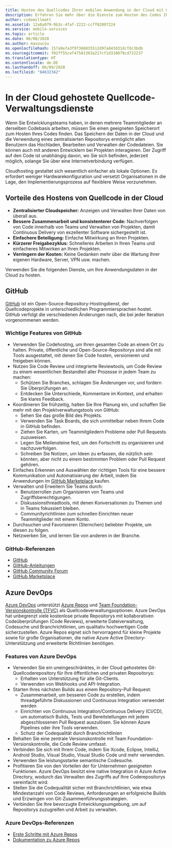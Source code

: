 ```yaml
---
title: Hosten des Quellcodes Ihrer mobilen Anwendung in der Cloud mit GitHub und Azure DevOps
description: Erfahren Sie mehr über die Dienste zum Hosten des Codes Ihrer mobilen Anwendungen mit Microsoft-Diensten.
author: codemillmatt
ms.assetid: 12a8a079-9b3c-4faf-2222-ccff02097224
ms.service: mobile-services
ms.topic: article
ms.date: 06/08/2020
ms.author: masoucou
ms.openlocfilehash: 157a9e7a3f9f366035512d97a843d31dcfdc3bdb
ms.sourcegitcommit: f02ff55cef47581303a217cf1d310879cd722237
ms.translationtype: HT
ms.contentlocale: de-DE
ms.lasthandoff: 06/09/2020
ms.locfileid: "84632342"
---
```

# <a name="cloud-hosted-source-code-management-services"></a>In der Cloud gehostete Quellcode-Verwaltungsdienste

Wenn Sie Entwicklungsteams haben, in denen mehrere Teammitglieder an derselben Codebasis arbeiten, müssen Sie einen geeigneten Speicherort zum Hosten Ihres Codes finden. Das Speichern der Daten in der Cloud und die Verwendung eines zentralisierten Repositorys ermöglicht allen Benutzern das Hochladen, Bearbeiten und Verwalten der Codedateien. Sie können auch mit anderen Entwicklern bei Projekten interagieren. Der Zugriff auf den Code ist unabhängig davon, wo Sie sich befinden, jederzeit möglich, solange Sie über eine Internetverbindung verfügen.

Cloudhosting gestaltet sich wesentlich einfacher als lokale Optionen. Es erfordert weniger Hardwarekonfiguration und versetzt Organisationen in die Lage, den Implementierungsprozess auf flexiblere Weise vorzunehmen.

## <a name="benefits-of-hosting-source-code-in-the-cloud"></a>Vorteile des Hostens von Quellcode in der Cloud

- **Zentralisierter Cloudspeicher:** Anzeigen und Verwalten Ihrer Daten von überall aus.
- **Bessere Zusammenarbeit und konsistenterer Code:** Nachverfolgen von Code innerhalb von Teams und Verwalten von Projekten, damit Continuous Delivery von exzellenter Software sichergestellt ist.
- **Einfachere Beteiligung:** Einfache Mitwirkung an Ihren Projekten.
- **Kürzerer Freigabezyklus:** Schnelleres Arbeiten in Ihren Teams und einfacheres Mitwirken an Ihren Projekten.
- **Verringern der Kosten:** Keine Gedanken mehr über die Wartung Ihrer eigenen Hardware, Server, VPN usw. machen.

Verwenden Sie die folgenden Dienste, um Ihre Anwendungsdaten in der Cloud zu hosten.

## <a name="github"></a>GitHub

[GitHub](https://github.com/) ist ein Open-Source-Repository-Hostingdienst, der Quellcodeprojekte in unterschiedlichen Programmiersprachen hostet. GitHub verfolgt die verschiedenen Änderungen nach, die bei jeder Iteration vorgenommenen werden.

### <a name="github-key-features"></a>Wichtige Features von GitHub

- Verwenden Sie Codehosting, um Ihren gesamten Code an einem Ort zu halten. Private, öffentliche und Open-Source-Repositorys sind alle mit Tools ausgestattet, mit denen Sie Code hosten, versionieren und freigeben können.
- Nutzen Sie Code Review und integrierte Reviewtools, um Code Review zu einem wesentlichen Bestandteil aller Prozesse in jedem Team zu machen:
  - Schützen Sie Branches, schlagen Sie Änderungen vor, und fordern Sie Überprüfungen an.
  - Entdecken Sie Unterschiede, Kommentare im Kontext, und erhalten Sie klares Feedback.
- Koordinieren Sie frühzeitig, halten Sie Ihre Planung ein, und schaffen Sie mehr mit den Projektverwaltungstools von GitHub:
  - Sehen Sie das große Bild des Projekts.
  - Verwenden Sie Task Boards, die sich unmittelbar neben Ihrem Code in GitHub befinden.
  - Ziehen Sie Karten, um Teammitgliedern Probleme oder Pull Requests zuzuweisen.
  - Legen Sie Meilensteine fest, um den Fortschritt zu organisieren und nachzuverfolgen.
  - Schreiben Sie Notizen, um Ideen zu erfassen, die nützlich sein könnten, aber nicht zu einem bestimmten Problem oder Pull Request gehören.
- Einfaches Erkennen und Auswählen der richtigen Tools für eine bessere Kommunikation und Automatisierung der Arbeit, indem Sie Anwendungen im [GitHub Marketplace](https://github.com/marketplace) kaufen.
- Verwalten und Erweitern Sie Teams durch: 
  - Benutzerrollen zum Organisieren von Teams und Zugriffsberechtigungen.
  - Diskussionsthreadtools, mit denen Konversationen zu Themen und in Teams fokussiert bleiben.
  - Communityrichtlinien zum schnellen Einrichten neuer Teammitglieder mit einem Konto.
- Durchsuchen und Favorisieren (Sternchen) beliebter Projekte, um diesen zu folgen.
- Netzwerken Sie, und lernen Sie von anderen in der Branche.

### <a name="github-references"></a>GitHub-Referenzen

- [GitHub](https://github.com/)
- [GitHub-Anleitungen](https://guides.github.com/)
- [GitHub Community Forum](https://github.community/)
- [GitHub Marketplace](https://github.com/marketplace)

## <a name="azure-devops"></a>Azure DevOps

[Azure DevOps](https://azure.microsoft.com/services/devops/) unterstützt [Azure Repos](https://azure.microsoft.com/services/devops/repos/) und [Team Foundation-Versionskontrolle (TFVC)](https://docs.microsoft.com/azure/devops/repos/tfvc/index?view=azure-devops) als Quellcodeverwaltungsoptionen. Azure DevOps hat unbegrenzt viele kostenlose private Repositorys mit kollaborativen Codeüberprüfungen (Code Reviews), erweiterte Dateiverwaltung, Codesuche und Branchrichtlinien, um qualitativ hochwertigen Code sicherzustellen. Azure Repos eignet sich hervorragend für kleine Projekte sowie für große Organisationen, die native Azure Active Directory-Unterstützung und erweiterte Richtlinien benötigen.

### <a name="azure-devops-features"></a>Features von Azure DevOps

- Verwenden Sie ein uneingeschränktes, in der Cloud gehostetes Git-Quellcoderepository für Ihre öffentlichen und privaten Repositorys:
  - Erhalten von Unterstützung für alle Git-Clients.
  - Verwenden von Webhooks und API-Integration.
- Starten Ihres nächsten Builds aus einem Repository-Pull Request:
  - Zusammenarbeit, um besseren Code zu erstellen, indem threadgeführte Diskussionen und Continuous Integration verwendet werden
  - Einrichten von Continuous Integration/Continuous Delivery (CI/CD), um automatisch Builds, Tests und Bereitstellungen mit jedem abgeschlossenen Pull Request auszulösen. Sie können Azure Pipelines oder ihre Tools verwenden.
  - Schutz der Codequalität durch Branchrichtlinien
- Behalten Sie eine zentrale Versionskontrolle mit Team Foundation-Versionskontrolle, die Code Review umfasst.
- Verbinden Sie sich mit Ihrem Code, indem Sie Xcode, Eclipse, IntelliJ, Android Studio, Visual Studio, Visual Studio Code und mehr verwenden.
- Verwenden Sie leistungsstarke semantische Codesuche.
- Profitieren Sie von den Vorteilen der für Unternehmen geeigneten Funktionen. Azure DevOps besitzt eine native Integration in Azure Active Directory, wodurch das Verwalten des Zugriffs auf Ihre Coderepositorys vereinfacht wird.
- Stellen Sie die Codequalität sicher mit Branchrichtlinien, wie etwa Mindestanzahl von Code Reviews, Anforderungen an erfolgreiche Builds und Erzwingen von Git-Zusammenführungsstrategien.
- Verbinden Sie Ihre bevorzugte Entwicklungsumgebung, um auf Repositorys zuzugreifen und Arbeit zu verwalten.

### <a name="azure-devops-references"></a>Azure DevOps-Referenzen

- [Erste Schritte mit Azure Repos](https://azure.microsoft.com/services/devops/repos/) 
- [Dokumentation zu Azure Repos](/azure/devops/repos/?view=azure-devops)

